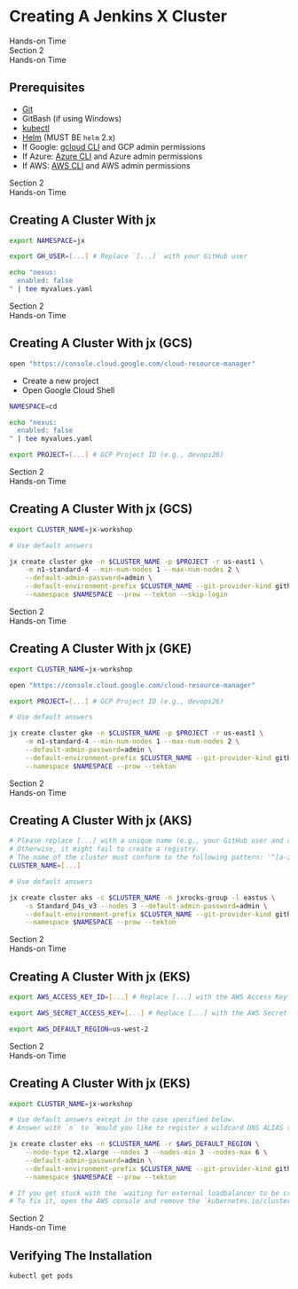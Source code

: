 <!-- .slide: class="center dark" -->
<!-- .slide: data-background="../img/background/hands-on.jpg" -->
# Creating A Jenkins X Cluster

<div class="label">Hands-on Time</div>


<!-- .slide: class="dark" -->
<div class="eyebrow">Section 2</div>
<div class="label">Hands-on Time</div>

## Prerequisites

* [Git](https://git-scm.com/)
* GitBash (if using Windows)
* [kubectl](https://kubernetes.io/docs/tasks/tools/install-kubectl/)
* [Helm](https://github.com/helm/helm/releases) (MUST BE `helm` 2.x)
* If Google: [gcloud CLI](https://cloud.google.com/sdk/docs/quickstarts) and GCP admin permissions
* If Azure: [Azure CLI](https://docs.microsoft.com/en-us/cli/azure/install-azure-cli) and Azure admin permissions
* If AWS: [AWS CLI](https://aws.amazon.com/cli/) and AWS admin permissions


<!-- .slide: class="dark" -->
<div class="eyebrow">Section 2</div>
<div class="label">Hands-on Time</div>

## Creating A Cluster With jx

```bash
export NAMESPACE=jx

export GH_USER=[...] # Replace `[...]` with your GitHub user

echo "nexus:
  enabled: false
" | tee myvalues.yaml
```


<!-- .slide: class="dark" -->
<div class="eyebrow">Section 2</div>
<div class="label">Hands-on Time</div>

## Creating A Cluster With jx (GCS)

```bash
open "https://console.cloud.google.com/cloud-resource-manager"
```

* Create a new project
* Open Google Cloud Shell

```bash
NAMESPACE=cd

echo "nexus:
  enabled: false
" | tee myvalues.yaml

export PROJECT=[...] # GCP Project ID (e.g., devops26)
```


<!-- .slide: class="dark" -->
<div class="eyebrow">Section 2</div>
<div class="label">Hands-on Time</div>

## Creating A Cluster With jx (GCS)

```bash
export CLUSTER_NAME=jx-workshop

# Use default answers

jx create cluster gke -n $CLUSTER_NAME -p $PROJECT -r us-east1 \
    -m n1-standard-4 --min-num-nodes 1 --max-num-nodes 2 \
    --default-admin-password=admin \
    --default-environment-prefix $CLUSTER_NAME --git-provider-kind github \
    --namespace $NAMESPACE --prow --tekton --skip-login
```


<!-- .slide: class="dark" -->
<div class="eyebrow">Section 2</div>
<div class="label">Hands-on Time</div>

## Creating A Cluster With jx (GKE)

```bash
export CLUSTER_NAME=jx-workshop

open "https://console.cloud.google.com/cloud-resource-manager"

export PROJECT=[...] # GCP Project ID (e.g., devops26)

# Use default answers

jx create cluster gke -n $CLUSTER_NAME -p $PROJECT -r us-east1 \
    -m n1-standard-4 --min-num-nodes 1 --max-num-nodes 2 \
    --default-admin-password=admin \
    --default-environment-prefix $CLUSTER_NAME --git-provider-kind github \
    --namespace $NAMESPACE --prow --tekton
```


<!-- .slide: class="dark" -->
<div class="eyebrow">Section 2</div>
<div class="label">Hands-on Time</div>

## Creating A Cluster With jx (AKS)

```bash
# Please replace [...] with a unique name (e.g., your GitHub user and a day and month).
# Otherwise, it might fail to create a registry.
# The name of the cluster must conform to the following pattern: '^[a-zA-Z0-9]*$'.
CLUSTER_NAME=[...]

# Use default answers

jx create cluster aks -c $CLUSTER_NAME -n jxrocks-group -l eastus \
    -s Standard_D4s_v3 --nodes 3 --default-admin-password=admin \
    --default-environment-prefix $CLUSTER_NAME --git-provider-kind github \
    --namespace $NAMESPACE --prow --tekton
```


<!-- .slide: class="dark" -->
<div class="eyebrow">Section 2</div>
<div class="label">Hands-on Time</div>

## Creating A Cluster With jx (EKS)

```bash
export AWS_ACCESS_KEY_ID=[...] # Replace [...] with the AWS Access Key ID

export AWS_SECRET_ACCESS_KEY=[...] # Replace [...] with the AWS Secret Access Key

export AWS_DEFAULT_REGION=us-west-2
```


<!-- .slide: class="dark" -->
<div class="eyebrow">Section 2</div>
<div class="label">Hands-on Time</div>

## Creating A Cluster With jx (EKS)

```bash
export CLUSTER_NAME=jx-workshop

# Use default answers except in the case specified below.
# Answer with `n` to `Would you like to register a wildcard DNS ALIAS to point at this ELB address?`

jx create cluster eks -n $CLUSTER_NAME -r $AWS_DEFAULT_REGION \
    --node-type t2.xlarge --nodes 3 --nodes-min 3 --nodes-max 6 \
    --default-admin-password=admin \
    --default-environment-prefix $CLUSTER_NAME --git-provider-kind github \
    --namespace $NAMESPACE --prow --tekton

# If you get stuck with the `waiting for external loadbalancer to be created and update the nginx-ingress-controller service in kube-system namespace`, you probably encountered a bug.
# To fix it, open the AWS console and remove the `kubernetes.io/cluster/$CLUSTER_NAME` tag from the security group `eks-cluster-sg-*`.
```


<!-- .slide: class="dark" -->
<div class="eyebrow">Section 2</div>
<div class="label">Hands-on Time</div>

## Verifying The Installation

```bash
kubectl get pods
```
